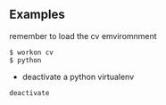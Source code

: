 Examples
--- 



remember to load the cv emviromnment
```
$ workon cv
$ python
```

* deactivate a python virtualenv
```
deactivate
```




